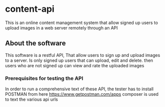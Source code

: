 # content-api


This is an online content management system that allow signed up users to upload images in a web server remotely through an API

## About the software
This software is a restful API, That allow users to sign up and upload images to a server. Is only signed up users that can upload, edit and delete. then users who are not signed up can view and rate the uploaded images


### Prerequisites for testing the API
In order to run a comprehensive text of these API, the tester has to install POSTMAN
from here https://www.getpostman.com/apps
composer is used to text the various api urls

```

```


